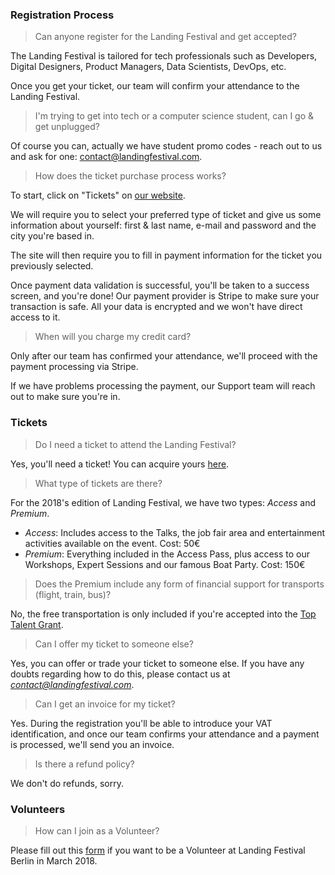 ### Registration Process

> Can anyone register for the Landing Festival and get accepted?

The Landing Festival is tailored for tech professionals such as Developers, Digital Designers, Product Managers, Data Scientists, DevOps, etc.

Once you get your ticket, our team will confirm your attendance to the Landing Festival.

> I'm trying to get into tech or a computer science student, can I go & get unplugged?

Of course you can, actually we have student promo codes - reach out to us and ask for one: contact@landingfestival.com.

> How does the ticket purchase process works?

To start, click on "Tickets" on [our website](https://landingfestival.com/berlin/tickets?utm_source=github&utm_medium=referral&utm_content=ticket&utm_campaign=festival).

We will require you to select your preferred type of ticket and give us some information about yourself: first & last name, e-mail and password and the city you're based in.

The site will then require you to fill in payment information for the ticket you previously selected.

Once payment data validation is successful, you'll be taken to a success screen, and you're done! Our payment provider is Stripe to make sure your transaction is safe. All your data is encrypted and we won't have direct access to it.

> When will you charge my credit card?

Only after our team has confirmed your attendance, we'll proceed with the payment processing via Stripe.

If we have problems processing the payment, our Support team will reach out to make sure you're in.

### Tickets

> Do I need a ticket to attend the Landing Festival?

Yes, you'll need a ticket! You can acquire yours [here](https://landingfestival.com/berlin/tickets?utm_source=github&utm_medium=referral&utm_content=ticket&utm_campaign=festival).

> What type of tickets are there?

For the 2018's edition of Landing Festival, we have two types: *Access* and *Premium*.

- *Access*: Includes access to the Talks, the job fair area and entertainment activities available on the event. Cost: 50€
- *Premium*: Everything included in the Access Pass, plus access to our Workshops, Expert Sessions and our famous Boat Party. Cost: 150€

> Does the Premium include any form of financial support for transports (flight, train, bus)?

No, the free transportation is only included if you're accepted into the [Top Talent Grant](https://landingfestival.com/berlin/top_talent).

> Can I offer my ticket to someone else?

Yes, you can offer or trade your ticket to someone else. If you have any doubts regarding how to do this, please contact us at *contact@landingfestival.com*.

> Can I get an invoice for my ticket?

Yes. During the registration you'll be able to introduce your VAT identification, and once our team confirms your attendance and a payment is processed, we'll send you an invoice.

> Is there a refund policy?

We don't do refunds, sorry.

### Volunteers

> How can I join as a Volunteer?

Please fill out this [form](https://landingjobs.typeform.com/to/sCF4OK) if you want to be a Volunteer at Landing Festival Berlin in March 2018.

